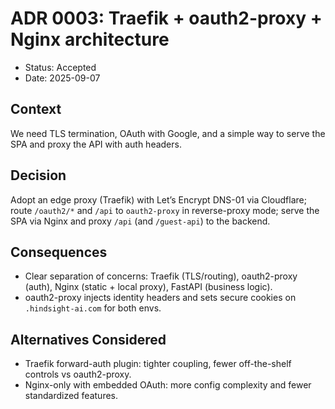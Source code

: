 # ADR 0003: Traefik + oauth2-proxy + Nginx architecture

- Status: Accepted
- Date: 2025-09-07

## Context
We need TLS termination, OAuth with Google, and a simple way to serve the SPA and proxy the API with auth headers.

## Decision
Adopt an edge proxy (Traefik) with Let’s Encrypt DNS-01 via Cloudflare; route `/oauth2/*` and `/api` to `oauth2-proxy` in reverse-proxy mode; serve the SPA via Nginx and proxy `/api` (and `/guest-api`) to the backend.

## Consequences
- Clear separation of concerns: Traefik (TLS/routing), oauth2-proxy (auth), Nginx (static + local proxy), FastAPI (business logic).
- oauth2-proxy injects identity headers and sets secure cookies on `.hindsight-ai.com` for both envs.

## Alternatives Considered
- Traefik forward-auth plugin: tighter coupling, fewer off-the-shelf controls vs oauth2-proxy.
- Nginx-only with embedded OAuth: more config complexity and fewer standardized features.

